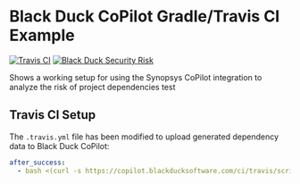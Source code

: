 # Black Duck CoPilot Gradle/Travis CI Example

[![Travis CI](https://travis-ci.org/BlackDuckCoPilot/example-gradle-travis.svg?branch=master)](https://travis-ci.org/BlackDuckCoPilot/example-gradle-travis) [![Black Duck Security Risk](https://copilot.blackducksoftware.com/github/repos/BlackDuckCoPilot/example-gradle-travis/branches/master/badge-risk.svg)](https://copilot.blackducksoftware.com/github/repos/BlackDuckCoPilot/example-gradle-travis/branches/master)

Shows a working setup for using the Synopsys CoPilot integration to analyze the risk of project dependencies test

## Travis CI Setup

The `.travis.yml` file has been modified to upload generated dependency data to Black Duck CoPilot:

```yaml
after_success:
  - bash <(curl -s https://copilot.blackducksoftware.com/ci/travis/scripts/upload)
```
